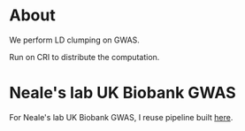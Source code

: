 # About

We perform LD clumping on GWAS.

Run on CRI to distribute the computation.

# Neale's lab UK Biobank GWAS

For Neale's lab UK Biobank GWAS, I reuse pipeline built [here](https://github.com/liangyy/ptrs-ukb/tree/master/pipeline/ld_clump).

